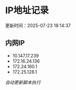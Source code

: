# IP地址记录

更新时间：2025-07-23 18:14:37
## 内网IP
- 10.147.17.239
- 172.16.24.136
- 172.24.160.1
- 172.25.128.1

*自动更新脚本执行*          